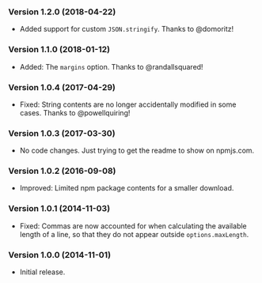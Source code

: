 ### Version 1.2.0 (2018-04-22)

- Added support for custom `JSON.stringify`. Thanks to @domoritz!

### Version 1.1.0 (2018-01-12)

- Added: The `margins` option. Thanks to @randallsquared!


### Version 1.0.4 (2017-04-29)

- Fixed: String contents are no longer accidentally modified in some cases.
  Thanks to @powellquiring!


### Version 1.0.3 (2017-03-30)

- No code changes. Just trying to get the readme to show on npmjs.com.


### Version 1.0.2 (2016-09-08)

- Improved: Limited npm package contents for a smaller download.


### Version 1.0.1 (2014-11-03)

- Fixed: Commas are now accounted for when calculating the available length of a
  line, so that they do not appear outside `options.maxLength`.


### Version 1.0.0 (2014-11-01)

- Initial release.
